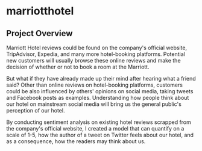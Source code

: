 # marriotthotel
## Project Overview

Marriott Hotel reviews could be found on the company's official website, TripAdvisor, Expedia, and many more hotel-booking platforms. Potential new customers will usually browse these online reviews and make the decision of whether or not to book a room at the Marriott.

But what if they have already made up their mind after hearing what a friend said? Other than online reviews on hotel-booking platforms, customers could be also influenced by others' opinions on social media, taking tweets and Facebook posts as examples. Understanding how people think about our hotel on mainstream social media will bring us the general public's perception of our hotel.

By conducting sentiment analysis on existing hotel reviews scrapped from the company's official website, I created a model that can quantify on a scale of 1-5, how the author of a tweet on Twitter feels about our hotel, and as a consequence, how the readers may think about us.
